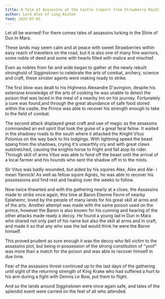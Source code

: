 ```yaml
---
title: A Tale of Assassins at the Castle (report from Strawberry Raid)
author: Lord Alex of Long Riston
feed: 2023-07-03
---
```


Let all be warned! For there comes tales of assassins lurking in the Shire of Dun In Mara.

These lands may seem calm and at peace with sweet Strawberries within easy reach of travellers on the road, but it is also one of many fine warriors, some noble of deed and some with hearts filled with malice and mischief.

Even as nobles from far and wide began to gather at the newly rebuilt stronghold of Sigginstown to celebrate the arts of combat, archery, science and craft, these sinister agents were making ready to strike.

The first blow was dealt to his Highness Alexandre D'avingion, despite his extensive knowledge of the arts of cooking he was unable to detect the poison that was laced in the meal of a nearby Inn on his journey. Fortunately a cure was found,and through the great abundance of safe food stored within the castle, the Prince was able to recover his strength enough to take to the field of combat.

The second attack displayed great craft and use of magic as the assassins commanded an evil spirit that took the guise of a great feral feline. It waited in the shadowy roads to the south where it attacked the Knight Vitus Polonius on the way back to his lodgings. With lightning speed the beast spang from the shadows, crying it's unearthly cry and with great claws outstretched, causing the knights horse to fright and fall atop its rider. Through skill of arms Vitus was able to fend off the beast until the arrival of a local farmer and his hounds who sent the shadow off in to the mists.

Sir Vitus was badly wounded, but aided by his squires Alex, Alex and Ale- i mean Yannick! As well as fellow squire Agnès, he  was able to recover his possessions and find rest and healing over the weeks to follow.

Now twice thwarted and with the gathering nearly at a close, the Assassins made to strike once again, this time at Baron Etienne Fevre of nearby Eplaheimr, loved by the people of many lands for his great skill at arms and of the arts. Another attempt was made with the same poison used on the prince, however the Baron is also known for his cunning and hearing of the other attacks made ready a decoy. He found a young lad in Dun in Mara who shared not only part of his name but also the skill at arms and in craft, and made it so that any who saw the lad would think he were the Baron himself.

This proved prudent as sure enough it was the decoy who fell victim to the assassins plot, but being in possession of the strong constitution of "yoof" was more than a match for the poison and was able to recover himself in due time.

Fear of the assassins threat continued up to the last days of the gathering until sight of the returning strength of King Krake who had suffered a hurt to his arm during a fight with Dennis Le Bow, put them to flight.

And so the lands around Sigginstown were once again safe, and tales of the splendid event were carried on the feet of all who attended.